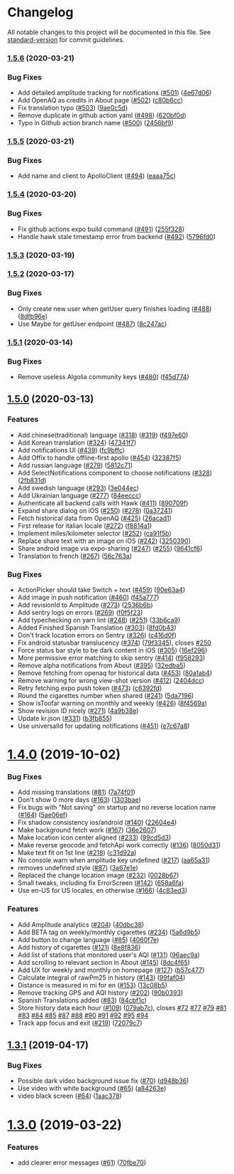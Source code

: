 # Changelog

All notable changes to this project will be documented in this file. See [standard-version](https://github.com/conventional-changelog/standard-version) for commit guidelines.

### [1.5.6](https://github.com/amaurymartiny/shoot-i-smoke/compare/v1.5.5...v1.5.6) (2020-03-21)


### Bug Fixes

* Add detailed amplitude tracking for notifications ([#501](https://github.com/amaurymartiny/shoot-i-smoke/issues/501)) ([4e67d06](https://github.com/amaurymartiny/shoot-i-smoke/commit/4e67d064955496575cefe2c04cd78fc62fa1f442))
* Add OpenAQ as credits in About page ([#502](https://github.com/amaurymartiny/shoot-i-smoke/issues/502)) ([c80b6cc](https://github.com/amaurymartiny/shoot-i-smoke/commit/c80b6cc74b43c433636d36c0903747661b1d0867))
* Fix translation typo ([#503](https://github.com/amaurymartiny/shoot-i-smoke/issues/503)) ([9ae0c5d](https://github.com/amaurymartiny/shoot-i-smoke/commit/9ae0c5df2ce686062b46a4088a93db02512c91d6))
* Remove duplicate in github action yaml ([#498](https://github.com/amaurymartiny/shoot-i-smoke/issues/498)) ([620bf0d](https://github.com/amaurymartiny/shoot-i-smoke/commit/620bf0d1605b91168782742970d2d0414cda3f5a))
* Typo in Github action branch name ([#500](https://github.com/amaurymartiny/shoot-i-smoke/issues/500)) ([2456bf9](https://github.com/amaurymartiny/shoot-i-smoke/commit/2456bf9f4063daf8e9225ac2b1a3de6b6de7c94c))

### [1.5.5](https://github.com/amaurymartiny/shoot-i-smoke/compare/v1.5.4...v1.5.5) (2020-03-21)


### Bug Fixes

* Add name and client to ApolloClient ([#494](https://github.com/amaurymartiny/shoot-i-smoke/issues/494)) ([eaaa75c](https://github.com/amaurymartiny/shoot-i-smoke/commit/eaaa75c1dbed0141bfc26efd6202bcae9c994747))

### [1.5.4](https://github.com/amaurymartiny/shoot-i-smoke/compare/v1.5.3...v1.5.4) (2020-03-20)


### Bug Fixes

* Fix github actions expo build command ([#491](https://github.com/amaurymartiny/shoot-i-smoke/issues/491)) ([255f328](https://github.com/amaurymartiny/shoot-i-smoke/commit/255f32888624bd42af3460937f7f7e27cf61b43b))
* Handle hawk stale timestamp error from backend ([#492](https://github.com/amaurymartiny/shoot-i-smoke/issues/492)) ([5796fd0](https://github.com/amaurymartiny/shoot-i-smoke/commit/5796fd05182e68082b413a05abdb85e9d6e9a6c2))

### [1.5.3](https://github.com/amaurymartiny/shoot-i-smoke/compare/v1.5.2...v1.5.3) (2020-03-19)

### [1.5.2](https://github.com/amaurymartiny/shoot-i-smoke/compare/v1.5.1...v1.5.2) (2020-03-17)


### Bug Fixes

* Only create new user when getUser query finishes loading ([#488](https://github.com/amaurymartiny/shoot-i-smoke/issues/488)) ([8dfb96e](https://github.com/amaurymartiny/shoot-i-smoke/commit/8dfb96ed54e34f7c7bca6f4a5e186556052d33a0))
* Use Maybe<User> for getUser endpoint ([#487](https://github.com/amaurymartiny/shoot-i-smoke/issues/487)) ([8c247ac](https://github.com/amaurymartiny/shoot-i-smoke/commit/8c247ac01d4caf36c0488de3df5c6648c06eb0f5))

### [1.5.1](https://github.com/amaurymartiny/shoot-i-smoke/compare/v1.5.0...v1.5.1) (2020-03-14)


### Bug Fixes

* Remove useless Algolia community keys ([#480](https://github.com/amaurymartiny/shoot-i-smoke/issues/480)) ([f45d774](https://github.com/amaurymartiny/shoot-i-smoke/commit/f45d7743c3578ae3d4f60a8fb8ef8ced8c5373c1))

## [1.5.0](https://github.com/amaurymartiny/shoot-i-smoke/compare/v1.4.0...v1.5.0) (2020-03-13)


### Features

* Add chinese(traditional) language ([#318](https://github.com/amaurymartiny/shoot-i-smoke/issues/318)) ([#319](https://github.com/amaurymartiny/shoot-i-smoke/issues/319)) ([f497e60](https://github.com/amaurymartiny/shoot-i-smoke/commit/f497e60ec64416205e36964ed0a87b9dd89f0bf5))
* Add Korean translation ([#324](https://github.com/amaurymartiny/shoot-i-smoke/issues/324)) ([47341f7](https://github.com/amaurymartiny/shoot-i-smoke/commit/47341f7d1dbd2e38cd898c8a75b6c414bb154066))
* Add notifications UI ([#439](https://github.com/amaurymartiny/shoot-i-smoke/issues/439)) ([fc9bffc](https://github.com/amaurymartiny/shoot-i-smoke/commit/fc9bffc46de2aa3fcf7871dd3f28819d24745805))
* Add Offix to handle offline-first apollo ([#454](https://github.com/amaurymartiny/shoot-i-smoke/issues/454)) ([32387f5](https://github.com/amaurymartiny/shoot-i-smoke/commit/32387f5c41f110ca5212ed92832350daace87210))
* Add russian language ([#279](https://github.com/amaurymartiny/shoot-i-smoke/issues/279)) ([5812c71](https://github.com/amaurymartiny/shoot-i-smoke/commit/5812c7149949fd7916182951abdbaa59d780d567))
* Add SelectNotifications component to choose notifications ([#328](https://github.com/amaurymartiny/shoot-i-smoke/issues/328)) ([2fb831d](https://github.com/amaurymartiny/shoot-i-smoke/commit/2fb831dc0aefd91b0921246148c0ee7fb8173d2b))
* Add swedish language ([#293](https://github.com/amaurymartiny/shoot-i-smoke/issues/293)) ([3e044ec](https://github.com/amaurymartiny/shoot-i-smoke/commit/3e044ece0c129859b7e462064651fb7209c1a529))
* Add Ukrainian language ([#277](https://github.com/amaurymartiny/shoot-i-smoke/issues/277)) ([84eeccc](https://github.com/amaurymartiny/shoot-i-smoke/commit/84eeccc53049f71e761acb73003b9315a2dc9a6a))
* Authenticate all backend calls with Hawk ([#411](https://github.com/amaurymartiny/shoot-i-smoke/issues/411)) ([890709f](https://github.com/amaurymartiny/shoot-i-smoke/commit/890709f7e1d4e33f960fa128537689f55556eb51))
* Expand share dialog on iOS ([#250](https://github.com/amaurymartiny/shoot-i-smoke/issues/250)) ([#278](https://github.com/amaurymartiny/shoot-i-smoke/issues/278)) ([0a37241](https://github.com/amaurymartiny/shoot-i-smoke/commit/0a3724121aa4e4b5b7120e3e003fc45baff829cd))
* Fetch historical data from OpenAQ ([#425](https://github.com/amaurymartiny/shoot-i-smoke/issues/425)) ([26acad1](https://github.com/amaurymartiny/shoot-i-smoke/commit/26acad1e775eb7c603d54eaf1e59daa5fdfa1d93))
* First release for italian locale ([#272](https://github.com/amaurymartiny/shoot-i-smoke/issues/272)) ([f8814a1](https://github.com/amaurymartiny/shoot-i-smoke/commit/f8814a11179d9ae1f8a603523b08fbdd338cd20c))
* Implement miles/kilometer selector ([#252](https://github.com/amaurymartiny/shoot-i-smoke/issues/252)) ([ca91f5b](https://github.com/amaurymartiny/shoot-i-smoke/commit/ca91f5bd04601324d1bfc132e14ee49b39eeb352))
* Replace share text with an image on iOS ([#242](https://github.com/amaurymartiny/shoot-i-smoke/issues/242)) ([3250390](https://github.com/amaurymartiny/shoot-i-smoke/commit/32503905773de6bf6ac8a664be935a6b7e97f20c))
* Share android image via expo-sharing ([#247](https://github.com/amaurymartiny/shoot-i-smoke/issues/247)) ([#255](https://github.com/amaurymartiny/shoot-i-smoke/issues/255)) ([9641cf6](https://github.com/amaurymartiny/shoot-i-smoke/commit/9641cf6437f9043fd95295a67f8ebcb77687fdc0))
* Translation to french ([#267](https://github.com/amaurymartiny/shoot-i-smoke/issues/267)) ([56c763a](https://github.com/amaurymartiny/shoot-i-smoke/commit/56c763a700c675ca8374778a9dfe937cb60807ff))


### Bug Fixes

* ActionPicker should take Switch + text ([#459](https://github.com/amaurymartiny/shoot-i-smoke/issues/459)) ([90e63a4](https://github.com/amaurymartiny/shoot-i-smoke/commit/90e63a478ebafc7774c76a5116bc71c078845c1f))
* Add image in push notification ([#460](https://github.com/amaurymartiny/shoot-i-smoke/issues/460)) ([f45a777](https://github.com/amaurymartiny/shoot-i-smoke/commit/f45a777f77d618149f757e281ff1021dd49831a1))
* Add revisionId to Amplitude ([#273](https://github.com/amaurymartiny/shoot-i-smoke/issues/273)) ([2536b6b](https://github.com/amaurymartiny/shoot-i-smoke/commit/2536b6b67909462b41304a28d99e292173039651))
* Add sentry logs on errors ([#269](https://github.com/amaurymartiny/shoot-i-smoke/issues/269)) ([f0f5f23](https://github.com/amaurymartiny/shoot-i-smoke/commit/f0f5f2370505d5096bc174662a17b4802a800ffc))
* Add typechecking on yarn lint ([#248](https://github.com/amaurymartiny/shoot-i-smoke/issues/248)) ([#251](https://github.com/amaurymartiny/shoot-i-smoke/issues/251)) ([33b6ca9](https://github.com/amaurymartiny/shoot-i-smoke/commit/33b6ca9d107d8e71437cb650eb1b5d6df544ee79))
* Added Finished Spanish Translation ([#303](https://github.com/amaurymartiny/shoot-i-smoke/issues/303)) ([8fd0b43](https://github.com/amaurymartiny/shoot-i-smoke/commit/8fd0b4318f8e94f2fbe8bc54e9d109b7c70eb2d5))
* Don't track location errors on Sentry ([#326](https://github.com/amaurymartiny/shoot-i-smoke/issues/326)) ([c416d0f](https://github.com/amaurymartiny/shoot-i-smoke/commit/c416d0f3e331a601cf88b13c078c7246c1b6b773))
* Fix android statusbar translucency ([#374](https://github.com/amaurymartiny/shoot-i-smoke/issues/374)) ([79f3345](https://github.com/amaurymartiny/shoot-i-smoke/commit/79f3345c88f05ce9969bd74d7186ed66437ba7e7)), closes [#250](https://github.com/amaurymartiny/shoot-i-smoke/issues/250)
* Force status bar style to be dark content in iOS ([#305](https://github.com/amaurymartiny/shoot-i-smoke/issues/305)) ([16ef296](https://github.com/amaurymartiny/shoot-i-smoke/commit/16ef296719f91376d7f9d1d5770e6f78e88dbbe1))
* More permissive error matching to skip sentry ([#414](https://github.com/amaurymartiny/shoot-i-smoke/issues/414)) ([f958293](https://github.com/amaurymartiny/shoot-i-smoke/commit/f9582939d676d60796e2f165e09e07175714746f))
* Remove alpha notifications from About ([#395](https://github.com/amaurymartiny/shoot-i-smoke/issues/395)) ([32edba5](https://github.com/amaurymartiny/shoot-i-smoke/commit/32edba53793da07ee3cf9bfffcb8519cf991c31d))
* Remove fetching from openaq for historical data ([#453](https://github.com/amaurymartiny/shoot-i-smoke/issues/453)) ([80a1ab4](https://github.com/amaurymartiny/shoot-i-smoke/commit/80a1ab4037d1ca1f897f94e7a2bf31d18dc1223f))
* Remove warning for wrong view-shot version ([#412](https://github.com/amaurymartiny/shoot-i-smoke/issues/412)) ([2404dcc](https://github.com/amaurymartiny/shoot-i-smoke/commit/2404dcce7d03d38c0298fed42b30219f762bae31))
* Retry fetching expo push token ([#473](https://github.com/amaurymartiny/shoot-i-smoke/issues/473)) ([c6392fd](https://github.com/amaurymartiny/shoot-i-smoke/commit/c6392fdc96e451ad076bbac971ebdedeac849156))
* Round the cigarettes number when shared ([#241](https://github.com/amaurymartiny/shoot-i-smoke/issues/241)) ([5da7196](https://github.com/amaurymartiny/shoot-i-smoke/commit/5da71960289c5faa0ddf13d2df76b511d337e3ab))
* Show isToofar warning on monthly and weekly ([#426](https://github.com/amaurymartiny/shoot-i-smoke/issues/426)) ([8f4569a](https://github.com/amaurymartiny/shoot-i-smoke/commit/8f4569a99503323ede87c4d44f94e98c051e4dd1))
* Show revision ID nicely ([#271](https://github.com/amaurymartiny/shoot-i-smoke/issues/271)) ([4a9b38e](https://github.com/amaurymartiny/shoot-i-smoke/commit/4a9b38eb5f1a5a8151fb9c0a30a092cf43472672))
* Update kr.json ([#331](https://github.com/amaurymartiny/shoot-i-smoke/issues/331)) ([b3fb855](https://github.com/amaurymartiny/shoot-i-smoke/commit/b3fb855460d2b9068b0cfbe45ed1cc0c12b28cd3))
* Use universalId for updating notifications ([#451](https://github.com/amaurymartiny/shoot-i-smoke/issues/451)) ([e7c67a8](https://github.com/amaurymartiny/shoot-i-smoke/commit/e7c67a86c1855ace2e6bbfbe856a40d98ffebdb0))

# [1.4.0](https://github.com/amaurymartiny/shoot-i-smoke/compare/v1.3.1...v1.4.0) (2019-10-02)


### Bug Fixes

* Add missing translations ([#81](https://github.com/amaurymartiny/shoot-i-smoke/issues/81)) ([7a74f01](https://github.com/amaurymartiny/shoot-i-smoke/commit/7a74f01))
* Don't show 0 more days ([#163](https://github.com/amaurymartiny/shoot-i-smoke/issues/163)) ([1303bae](https://github.com/amaurymartiny/shoot-i-smoke/commit/1303bae))
* Fix bugs with "Not saving" on startup and no reverse location name ([#164](https://github.com/amaurymartiny/shoot-i-smoke/issues/164)) ([5ae06ef](https://github.com/amaurymartiny/shoot-i-smoke/commit/5ae06ef))
* Fix shadow consistency ios/android ([#140](https://github.com/amaurymartiny/shoot-i-smoke/issues/140)) ([22604e4](https://github.com/amaurymartiny/shoot-i-smoke/commit/22604e4))
* Make background fetch work ([#167](https://github.com/amaurymartiny/shoot-i-smoke/issues/167)) ([36e2607](https://github.com/amaurymartiny/shoot-i-smoke/commit/36e2607))
* Make location icon center aligned ([#233](https://github.com/amaurymartiny/shoot-i-smoke/issues/233)) ([99cd5d3](https://github.com/amaurymartiny/shoot-i-smoke/commit/99cd5d3))
* Make reverse geocode and fetchApi work correctly ([#136](https://github.com/amaurymartiny/shoot-i-smoke/issues/136)) ([8050d31](https://github.com/amaurymartiny/shoot-i-smoke/commit/8050d31))
* Make text fit on 1st line ([#218](https://github.com/amaurymartiny/shoot-i-smoke/issues/218)) ([c31d92a](https://github.com/amaurymartiny/shoot-i-smoke/commit/c31d92a))
* No console.warn when amplitude key undefined ([#217](https://github.com/amaurymartiny/shoot-i-smoke/issues/217)) ([aa65a31](https://github.com/amaurymartiny/shoot-i-smoke/commit/aa65a31))
* removes undefined style ([#87](https://github.com/amaurymartiny/shoot-i-smoke/issues/87)) ([3a67e1e](https://github.com/amaurymartiny/shoot-i-smoke/commit/3a67e1e))
* Replaced the change location image ([#232](https://github.com/amaurymartiny/shoot-i-smoke/issues/232)) ([0028b67](https://github.com/amaurymartiny/shoot-i-smoke/commit/0028b67))
* Small tweaks, including fix ErrorScreen ([#142](https://github.com/amaurymartiny/shoot-i-smoke/issues/142)) ([658a6fa](https://github.com/amaurymartiny/shoot-i-smoke/commit/658a6fa))
* Use en-US for US locales, en otherwise ([#166](https://github.com/amaurymartiny/shoot-i-smoke/issues/166)) ([4c83ed3](https://github.com/amaurymartiny/shoot-i-smoke/commit/4c83ed3))


### Features

* Add Amplitude analytics ([#204](https://github.com/amaurymartiny/shoot-i-smoke/issues/204)) ([40dbc38](https://github.com/amaurymartiny/shoot-i-smoke/commit/40dbc38))
* Add BETA tag on weekly/monthly cigarettes ([#234](https://github.com/amaurymartiny/shoot-i-smoke/issues/234)) ([5a6d9b5](https://github.com/amaurymartiny/shoot-i-smoke/commit/5a6d9b5))
* Add button to change language ([#85](https://github.com/amaurymartiny/shoot-i-smoke/issues/85)) ([4060f7e](https://github.com/amaurymartiny/shoot-i-smoke/commit/4060f7e))
* Add history of cigarettes ([#121](https://github.com/amaurymartiny/shoot-i-smoke/issues/121)) ([8e8f836](https://github.com/amaurymartiny/shoot-i-smoke/commit/8e8f836))
* Add list of stations that monitored user's AQI ([#131](https://github.com/amaurymartiny/shoot-i-smoke/issues/131)) ([96aec9a](https://github.com/amaurymartiny/shoot-i-smoke/commit/96aec9a))
* Add scrolling to relevant section in About ([#145](https://github.com/amaurymartiny/shoot-i-smoke/issues/145)) ([8dc4f65](https://github.com/amaurymartiny/shoot-i-smoke/commit/8dc4f65))
* Add UX for weekly and monthly on homepage ([#127](https://github.com/amaurymartiny/shoot-i-smoke/issues/127)) ([b57c477](https://github.com/amaurymartiny/shoot-i-smoke/commit/b57c477))
* Calculate integral of rawPm25 in history ([#143](https://github.com/amaurymartiny/shoot-i-smoke/issues/143)) ([99faf04](https://github.com/amaurymartiny/shoot-i-smoke/commit/99faf04))
* Distance is measured in mi for en ([#153](https://github.com/amaurymartiny/shoot-i-smoke/issues/153)) ([13c08b5](https://github.com/amaurymartiny/shoot-i-smoke/commit/13c08b5))
* Remove tracking GPS and AQI history ([#202](https://github.com/amaurymartiny/shoot-i-smoke/issues/202)) ([90b0393](https://github.com/amaurymartiny/shoot-i-smoke/commit/90b0393))
* Spanish Translations added ([#83](https://github.com/amaurymartiny/shoot-i-smoke/issues/83)) ([84cbf1c](https://github.com/amaurymartiny/shoot-i-smoke/commit/84cbf1c))
* Store history data each hour ([#109](https://github.com/amaurymartiny/shoot-i-smoke/issues/109)) ([079ab7c](https://github.com/amaurymartiny/shoot-i-smoke/commit/079ab7c)), closes [#72](https://github.com/amaurymartiny/shoot-i-smoke/issues/72) [#77](https://github.com/amaurymartiny/shoot-i-smoke/issues/77) [#79](https://github.com/amaurymartiny/shoot-i-smoke/issues/79) [#81](https://github.com/amaurymartiny/shoot-i-smoke/issues/81) [#83](https://github.com/amaurymartiny/shoot-i-smoke/issues/83) [#84](https://github.com/amaurymartiny/shoot-i-smoke/issues/84) [#85](https://github.com/amaurymartiny/shoot-i-smoke/issues/85) [#87](https://github.com/amaurymartiny/shoot-i-smoke/issues/87) [#88](https://github.com/amaurymartiny/shoot-i-smoke/issues/88) [#90](https://github.com/amaurymartiny/shoot-i-smoke/issues/90) [#91](https://github.com/amaurymartiny/shoot-i-smoke/issues/91) [#92](https://github.com/amaurymartiny/shoot-i-smoke/issues/92) [#95](https://github.com/amaurymartiny/shoot-i-smoke/issues/95) [#94](https://github.com/amaurymartiny/shoot-i-smoke/issues/94)
* Track app focus and exit ([#219](https://github.com/amaurymartiny/shoot-i-smoke/issues/219)) ([72079c7](https://github.com/amaurymartiny/shoot-i-smoke/commit/72079c7))



## [1.3.1](https://github.com/amaurymartiny/shoot-i-smoke/compare/v1.3.0...v1.3.1) (2019-04-17)


### Bug Fixes

* Possible dark video background issue fix ([#70](https://github.com/amaurymartiny/shoot-i-smoke/issues/70)) ([d948b36](https://github.com/amaurymartiny/shoot-i-smoke/commit/d948b36))
* Use video with white background ([#65](https://github.com/amaurymartiny/shoot-i-smoke/issues/65)) ([a84263e](https://github.com/amaurymartiny/shoot-i-smoke/commit/a84263e))
* video black screen ([#64](https://github.com/amaurymartiny/shoot-i-smoke/issues/64)) ([1aac378](https://github.com/amaurymartiny/shoot-i-smoke/commit/1aac378))



# [1.3.0](https://github.com/amaurymartiny/shoot-i-smoke/compare/v1.2.1...v1.3.0) (2019-03-22)


### Features

* add clearer error messages ([#61](https://github.com/amaurymartiny/shoot-i-smoke/issues/61)) ([70fbe70](https://github.com/amaurymartiny/shoot-i-smoke/commit/70fbe70))
